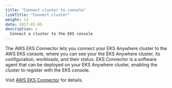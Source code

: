 ```yaml
---
title: "Connect cluster to console"
linkTitle: "Connect cluster"
weight: 13
date: 2017-01-05
description: >
  Connect a cluster to the EKS console
---
```


The AWS EKS Connector lets you connect your EKS Anywhere cluster to the AWS EKS console, where you can see your the EKS Anywhere cluster, its configuration, workloads, and their status.
EKS Connector is a software agent that can be deployed on your EKS Anywhere cluster, enabling the cluster to register with the EKS console.

Visit [AWS EKS Connector](https://docs.aws.amazon.com/eks/latest/userguide/eks-connector.html) for details.
